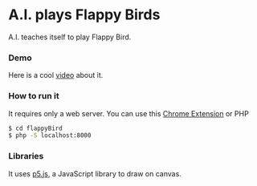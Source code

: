 # A.I. plays Flappy Birds

A.I. teaches itself to play Flappy Bird.

### Demo

Here is a cool [video](https://www.youtube.com/watch?v=WSW-5m8lRMs) about it.

### How to run it

It requires only a web server. You can use this [Chrome Extension](https://chrome.google.com/webstore/detail/web-server-for-chrome/ofhbbkphhbklhfoeikjpcbhemlocgigb?hl=en) or PHP

```sh
$ cd flappyBird
$ php -S localhost:8000
```

### Libraries

It uses [p5.js](https://p5js.org/), a JavaScript library to draw on canvas.
